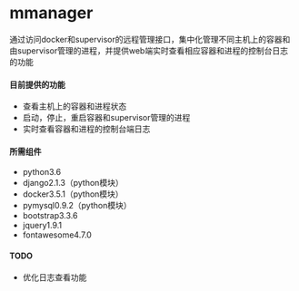 # mmanager

通过访问docker和supervisor的远程管理接口，集中化管理不同主机上的容器和由supervisor管理的进程，并提供web端实时查看相应容器和进程的控制台日志的功能

#### 目前提供的功能

- 查看主机上的容器和进程状态
- 启动，停止，重启容器和supervisor管理的进程
- 实时查看容器和进程的控制台端日志

#### 所需组件

- python3.6
- django2.1.3（python模块）
- docker3.5.1（python模块）
- pymysql0.9.2（python模块）
- bootstrap3.3.6
- jquery1.9.1
- fontawesome4.7.0

#### TODO

- 优化日志查看功能
